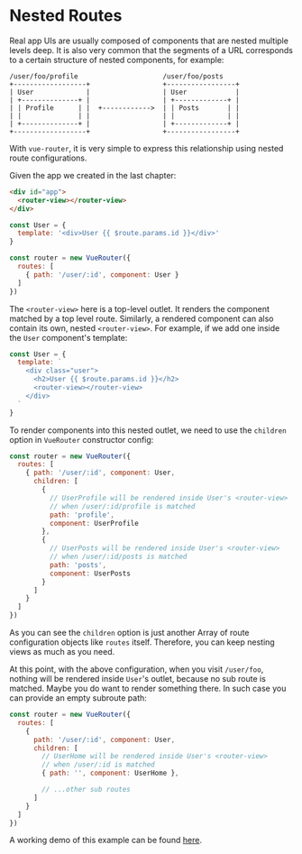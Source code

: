 # Nested Routes

Real app UIs are usually composed of components that are nested multiple levels deep. It is also very common that the segments of a URL corresponds to a certain structure of nested components, for example:

```
/user/foo/profile                     /user/foo/posts
+------------------+                  +-----------------+
| User             |                  | User            |
| +--------------+ |                  | +-------------+ |
| | Profile      | |  +------------>  | | Posts       | |
| |              | |                  | |             | |
| +--------------+ |                  | +-------------+ |
+------------------+                  +-----------------+
```

With `vue-router`, it is very simple to express this relationship using nested route configurations.

Given the app we created in the last chapter:

``` html
<div id="app">
  <router-view></router-view>
</div>
```

``` js
const User = {
  template: '<div>User {{ $route.params.id }}</div>'
}

const router = new VueRouter({
  routes: [
    { path: '/user/:id', component: User }
  ]
})
```

The `<router-view>` here is a top-level outlet. It renders the component matched by a top level route. Similarly, a rendered component can also contain its own, nested `<router-view>`. For example, if we add one inside the `User` component's template:

``` js
const User = {
  template: `
    <div class="user">
      <h2>User {{ $route.params.id }}</h2>
      <router-view></router-view>
    </div>
  `
}
```

To render components into this nested outlet, we need to use the `children`
option in `VueRouter` constructor config:

``` js
const router = new VueRouter({
  routes: [
    { path: '/user/:id', component: User,
      children: [
        {
          // UserProfile will be rendered inside User's <router-view>
          // when /user/:id/profile is matched
          path: 'profile',
          component: UserProfile
        },
        {
          // UserPosts will be rendered inside User's <router-view>
          // when /user/:id/posts is matched
          path: 'posts',
          component: UserPosts
        }
      ]
    }
  ]
})
```

As you can see the `children` option is just another Array of route configuration objects like `routes` itself. Therefore, you can keep nesting views as much as you need.

At this point, with the above configuration, when you visit `/user/foo`, nothing will be rendered inside `User`'s outlet, because no sub route is matched. Maybe you do want to render something there. In such case you can provide an empty subroute path:

``` js
const router = new VueRouter({
  routes: [
    {
      path: '/user/:id', component: User,
      children: [
        // UserHome will be rendered inside User's <router-view>
        // when /user/:id is matched
        { path: '', component: UserHome },

        // ...other sub routes
      ]
    }
  ]
})
```

A working demo of this example can be found [here](http://jsfiddle.net/yyx990803/L7hscd8h/).
